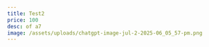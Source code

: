 ```yaml
---
title: Test2
price: 100
desc: of a7
image: /assets/uploads/chatgpt-image-jul-2-2025-06_05_57-pm.png
---
```

